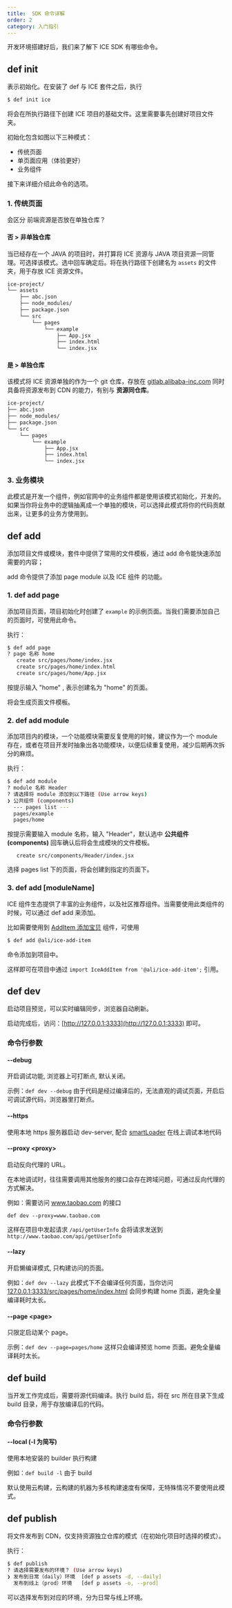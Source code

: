```yaml
---
title:  SDK 命令详解
order: 2
category: 入门指引
---
```


开发环境搭建好后，我们来了解下 ICE SDK 有哪些命令。

## def init

表示初始化。在安装了 def 与 ICE 套件之后，执行

```bash
$ def init ice
```

将会在所执行路径下创建 ICE 项目的基础文件。这里需要事先创建好项目文件夹。

初始化包含如图以下三种模式：

- 传统页面
- 单页面应用（体验更好）
- 业务组件

接下来详细介绍此命令的选项。

### 1. 传统页面

会区分 前端资源是否放在单独仓库？

#### 否 > 非单独仓库

当已经存在一个 JAVA 的项目时，并打算将 ICE 资源与 JAVA 项目资源一同管理。可选择该模式。选中回车确定后。将在执行路径下创建名为 `assets` 的文件夹，用于存放 ICE 资源文件。

```bash
ice-project/
└── assets
    ├── abc.json
    ├── node_modules/
    ├── package.json
    └── src
        └── pages
            └── example
                ├── App.jsx
                ├── index.html
                └── index.jsx
```

#### 是 > 单独仓库

该模式将 ICE 资源单独的作为一个 git 仓库，存放在 [gitlab.alibaba-inc.com](http://gitlab.alibaba-inc.com) 同时具备将资源发布到 CDN 的能力，有别与 **资源同仓库**。

```bash
ice-project/
├── abc.json
├── node_modules/
├── package.json
└── src
    └── pages
        └── example
            ├── App.jsx
            ├── index.html
            └── index.jsx
```

### 3. 业务模块

此模式是开发一个组件，例如官网中的业务组件都是使用该模式初始化，开发的。如果当你将业务中的逻辑抽离成一个单独的模块，可以选择此模式将你的代码贡献出来，让更多的业务方使用到。

## def add

添加项目文件或模块，套件中提供了常用的文件模板，通过 add 命令能快速添加需要的内容；

add 命令提供了添加 page module 以及 ICE 组件 的功能。

### 1. def add page

添加项目页面，项目初始化时创建了 `example` 的示例页面。当我们需要添加自己的页面时，可使用此命令。

执行：

```bash
$ def add page
? page 名称 home
   create src/pages/home/index.jsx
   create src/pages/home/index.html
   create src/pages/home/App.jsx
```

按提示输入 "home" , 表示创建名为 "home" 的页面。

将会生成页面文件模板。

### 2. def add module

添加项目内的模块，一个功能模块需要反复使用的时候，建议作为一个 module 存在，或者在项目开发时抽象出各功能模块，以便后续重复使用，减少后期再次拆分的麻烦。

执行：

```bash
$ def add module
? module 名称 Header
? 请选择将 module 添加到以下路径 (Use arrow keys)
❯ 公共组件 (components)
  --- pages list ---
  pages/example
  pages/home
```

按提示需要输入 module 名称，输入 "Header"，默认选中 **公共组件 (components)** 回车确认后将会生成模块的文件模板。

```
   create src/components/Header/index.jsx
```

选择 pages list 下的页面，将会创建到指定的页面下。

### 3. def add \[moduleName\]

ICE 组件生态提供了丰富的业务组件，以及社区推荐组件。当需要使用此类组件的时候，可以通过 def add 来添加。

比如需要使用到 [AddItem 添加宝贝](http://ice.alibaba-inc.com/modules/ice-add-item/) 组件，可使用 

```bash
$ def add @ali/ice-add-item
```

命令添加到项目中。

这样即可在项目中通过 `import IceAddItem from '@ali/ice-add-item';` 引用。

## def dev

启动项目预览，可以实时编辑同步，浏览器自动刷新。

启动完成后，访问：[http://127.0.0.1:3333](http://127.0.0.1:3333) 即可。

### 命令行参数

#### --debug

开启调试功能, 浏览器上可打断点, 默认关闭。

示例：`def dev --debug` 由于代码是经过编译后的，无法直观的调试页面，开启后可调试源代码，浏览器里打断点。

#### --https

使用本地 https 服务器启动 dev-server, 配合 [smartLoader](/docs/addons/smart-loader) 在线上调试本地代码

#### --proxy <proxy\>

启动反向代理的 URL。

在本地调试时，往往需要调用其他服务的接口会存在跨域问题，可通过反向代理的方式解决。

例如：需要访问 www.taobao.com 的接口

`def dev --proxy=www.taobao.com`

这样在项目中发起请求 `/api/getUserInfo` 会将请求发送到 `http://www.taobao.com/api/getUserInfo`

#### --lazy

开启懒编译模式, 只构建访问的页面。

例如：`def dev --lazy` 此模式下不会编译任何页面，当你访问 [127.0.0.1:3333/src/pages/home/index.html](127.0.0.1:3333/src/pages/home/index.html) 会同步构建 home 页面，避免全量编译耗时太长。

#### --page <page\>

只限定启动某个 page。

示例：`def dev --page=pages/home` 这样只会编译预览 home 页面。避免全量编译耗时太长。

## def build

当开发工作完成后，需要将源代码编译。执行 build 后，将在 src 所在目录下生成 build 目录，用于存放编译后的代码。

### 命令行参数

#### --local (-l 为简写)

使用本地安装的 builder 执行构建

例如：`def build -l` 由于 build

默认使用云构建，云构建的机器为多核构建速度有保障，无特殊情况不要使用此模式。

## def publish

将文件发布到 CDN，仅支持资源独立仓库的模式（在初始化项目时选择的模式）。

执行：

```bash
$ def publish
? 请选择需要发布的环境？ (Use arrow keys)
❯ 发布到日常（daily）环境  [def p assets -d, --daily]
  发布到线上（prod）环境   [def p assets -o, --prod]
```

可以选择发布到对应的环境，分为日常与线上环境。
